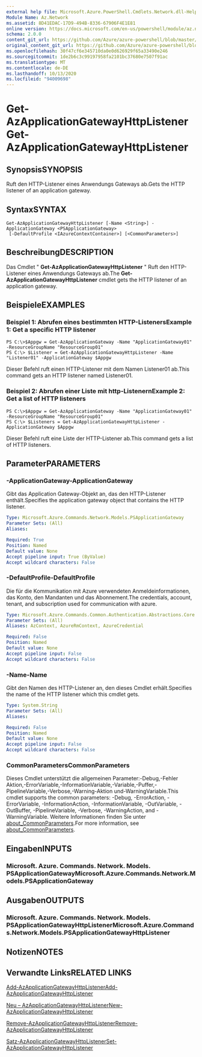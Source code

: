 ```yaml
---
external help file: Microsoft.Azure.PowerShell.Cmdlets.Network.dll-Help.xml
Module Name: Az.Network
ms.assetid: 8D41EDAC-17D9-494B-8336-67906F4E1E81
online version: https://docs.microsoft.com/en-us/powershell/module/az.network/get-azapplicationgatewayhttplistener
schema: 2.0.0
content_git_url: https://github.com/Azure/azure-powershell/blob/master/src/Network/Network/help/Get-AzApplicationGatewayHttpListener.md
original_content_git_url: https://github.com/Azure/azure-powershell/blob/master/src/Network/Network/help/Get-AzApplicationGatewayHttpListener.md
ms.openlocfilehash: 30f47cf6e345710da0e0d626929f65a33490e246
ms.sourcegitcommit: 1de2b6c3c99197958fa2101bc37680e7507f91ac
ms.translationtype: MT
ms.contentlocale: de-DE
ms.lasthandoff: 10/13/2020
ms.locfileid: "94009698"
---
```

# <span data-ttu-id="5c39d-101">Get-AzApplicationGatewayHttpListener</span><span class="sxs-lookup"><span data-stu-id="5c39d-101">Get-AzApplicationGatewayHttpListener</span></span>

## <span data-ttu-id="5c39d-102">Synopsis</span><span class="sxs-lookup"><span data-stu-id="5c39d-102">SYNOPSIS</span></span>
<span data-ttu-id="5c39d-103">Ruft den HTTP-Listener eines Anwendungs Gateways ab.</span><span class="sxs-lookup"><span data-stu-id="5c39d-103">Gets the HTTP listener of an application gateway.</span></span>

## <span data-ttu-id="5c39d-104">Syntax</span><span class="sxs-lookup"><span data-stu-id="5c39d-104">SYNTAX</span></span>

```
Get-AzApplicationGatewayHttpListener [-Name <String>] -ApplicationGateway <PSApplicationGateway>
 [-DefaultProfile <IAzureContextContainer>] [<CommonParameters>]
```

## <span data-ttu-id="5c39d-105">Beschreibung</span><span class="sxs-lookup"><span data-stu-id="5c39d-105">DESCRIPTION</span></span>
<span data-ttu-id="5c39d-106">Das Cmdlet " **Get-AzApplicationGatewayHttpListener** " Ruft den HTTP-Listener eines Anwendungs Gateways ab.</span><span class="sxs-lookup"><span data-stu-id="5c39d-106">The **Get-AzApplicationGatewayHttpListener** cmdlet gets the HTTP listener of an application gateway.</span></span>

## <span data-ttu-id="5c39d-107">Beispiele</span><span class="sxs-lookup"><span data-stu-id="5c39d-107">EXAMPLES</span></span>

### <span data-ttu-id="5c39d-108">Beispiel 1: Abrufen eines bestimmten HTTP-Listeners</span><span class="sxs-lookup"><span data-stu-id="5c39d-108">Example 1: Get a specific HTTP listener</span></span>
```
PS C:\>$Appgw = Get-AzApplicationGateway -Name "ApplicationGateway01" -ResourceGroupName "ResourceGroup01"
PS C:\> $Listener = Get-AzApplicationGatewayHttpListener -Name "Listener01" -ApplicationGateway $Appgw
```

<span data-ttu-id="5c39d-109">Dieser Befehl ruft einen HTTP-Listener mit dem Namen Listener01 ab.</span><span class="sxs-lookup"><span data-stu-id="5c39d-109">This command gets an HTTP listener named Listener01.</span></span>

### <span data-ttu-id="5c39d-110">Beispiel 2: Abrufen einer Liste mit http-Listenern</span><span class="sxs-lookup"><span data-stu-id="5c39d-110">Example 2: Get a list of HTTP listeners</span></span>
```
PS C:\>$Appgw = Get-AzApplicationGateway -Name "ApplicationGateway01" -ResourceGroupName "ResourceGroup01"
PS C:\> $Listeners = Get-AzApplicationGatewayHttpListener -ApplicationGateway $Appgw
```

<span data-ttu-id="5c39d-111">Dieser Befehl ruft eine Liste der HTTP-Listener ab.</span><span class="sxs-lookup"><span data-stu-id="5c39d-111">This command gets a list of HTTP listeners.</span></span>

## <span data-ttu-id="5c39d-112">Parameter</span><span class="sxs-lookup"><span data-stu-id="5c39d-112">PARAMETERS</span></span>

### <span data-ttu-id="5c39d-113">-ApplicationGateway</span><span class="sxs-lookup"><span data-stu-id="5c39d-113">-ApplicationGateway</span></span>
<span data-ttu-id="5c39d-114">Gibt das Application Gateway-Objekt an, das den HTTP-Listener enthält.</span><span class="sxs-lookup"><span data-stu-id="5c39d-114">Specifies the application gateway object that contains the HTTP listener.</span></span>

```yaml
Type: Microsoft.Azure.Commands.Network.Models.PSApplicationGateway
Parameter Sets: (All)
Aliases:

Required: True
Position: Named
Default value: None
Accept pipeline input: True (ByValue)
Accept wildcard characters: False
```

### <span data-ttu-id="5c39d-115">-DefaultProfile</span><span class="sxs-lookup"><span data-stu-id="5c39d-115">-DefaultProfile</span></span>
<span data-ttu-id="5c39d-116">Die für die Kommunikation mit Azure verwendeten Anmeldeinformationen, das Konto, den Mandanten und das Abonnement.</span><span class="sxs-lookup"><span data-stu-id="5c39d-116">The credentials, account, tenant, and subscription used for communication with azure.</span></span>

```yaml
Type: Microsoft.Azure.Commands.Common.Authentication.Abstractions.Core.IAzureContextContainer
Parameter Sets: (All)
Aliases: AzContext, AzureRmContext, AzureCredential

Required: False
Position: Named
Default value: None
Accept pipeline input: False
Accept wildcard characters: False
```

### <span data-ttu-id="5c39d-117">-Name</span><span class="sxs-lookup"><span data-stu-id="5c39d-117">-Name</span></span>
<span data-ttu-id="5c39d-118">Gibt den Namen des HTTP-Listener an, den dieses Cmdlet erhält.</span><span class="sxs-lookup"><span data-stu-id="5c39d-118">Specifies the name of the HTTP listener which this cmdlet gets.</span></span>

```yaml
Type: System.String
Parameter Sets: (All)
Aliases:

Required: False
Position: Named
Default value: None
Accept pipeline input: False
Accept wildcard characters: False
```

### <span data-ttu-id="5c39d-119">CommonParameters</span><span class="sxs-lookup"><span data-stu-id="5c39d-119">CommonParameters</span></span>
<span data-ttu-id="5c39d-120">Dieses Cmdlet unterstützt die allgemeinen Parameter:-Debug,-Fehler Aktion,-ErrorVariable,-InformationVariable,-Variable,-Puffer,-PipelineVariable,-Verbose,-Warning-Aktion und-WarningVariable.</span><span class="sxs-lookup"><span data-stu-id="5c39d-120">This cmdlet supports the common parameters: -Debug, -ErrorAction, -ErrorVariable, -InformationAction, -InformationVariable, -OutVariable, -OutBuffer, -PipelineVariable, -Verbose, -WarningAction, and -WarningVariable.</span></span> <span data-ttu-id="5c39d-121">Weitere Informationen finden Sie unter [about_CommonParameters](http://go.microsoft.com/fwlink/?LinkID=113216).</span><span class="sxs-lookup"><span data-stu-id="5c39d-121">For more information, see [about_CommonParameters](http://go.microsoft.com/fwlink/?LinkID=113216).</span></span>

## <span data-ttu-id="5c39d-122">Eingaben</span><span class="sxs-lookup"><span data-stu-id="5c39d-122">INPUTS</span></span>

### <span data-ttu-id="5c39d-123">Microsoft. Azure. Commands. Network. Models. PSApplicationGateway</span><span class="sxs-lookup"><span data-stu-id="5c39d-123">Microsoft.Azure.Commands.Network.Models.PSApplicationGateway</span></span>

## <span data-ttu-id="5c39d-124">Ausgaben</span><span class="sxs-lookup"><span data-stu-id="5c39d-124">OUTPUTS</span></span>

### <span data-ttu-id="5c39d-125">Microsoft. Azure. Commands. Network. Models. PSApplicationGatewayHttpListener</span><span class="sxs-lookup"><span data-stu-id="5c39d-125">Microsoft.Azure.Commands.Network.Models.PSApplicationGatewayHttpListener</span></span>

## <span data-ttu-id="5c39d-126">Notizen</span><span class="sxs-lookup"><span data-stu-id="5c39d-126">NOTES</span></span>

## <span data-ttu-id="5c39d-127">Verwandte Links</span><span class="sxs-lookup"><span data-stu-id="5c39d-127">RELATED LINKS</span></span>

[<span data-ttu-id="5c39d-128">Add-AzApplicationGatewayHttpListener</span><span class="sxs-lookup"><span data-stu-id="5c39d-128">Add-AzApplicationGatewayHttpListener</span></span>](./Add-AzApplicationGatewayHttpListener.md)

[<span data-ttu-id="5c39d-129">Neu – AzApplicationGatewayHttpListener</span><span class="sxs-lookup"><span data-stu-id="5c39d-129">New-AzApplicationGatewayHttpListener</span></span>](./New-AzApplicationGatewayHttpListener.md)

[<span data-ttu-id="5c39d-130">Remove-AzApplicationGatewayHttpListener</span><span class="sxs-lookup"><span data-stu-id="5c39d-130">Remove-AzApplicationGatewayHttpListener</span></span>](./Remove-AzApplicationGatewayHttpListener.md)

[<span data-ttu-id="5c39d-131">Satz-AzApplicationGatewayHttpListener</span><span class="sxs-lookup"><span data-stu-id="5c39d-131">Set-AzApplicationGatewayHttpListener</span></span>](./Set-AzApplicationGatewayHttpListener.md)


